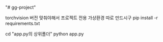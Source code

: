 "# gg-project" 

torchvision 버전 맞춰야해서 프로젝트 전용 가상환경 따로 만드시구
pip install -r requirements.txt

cd "app.py의 상위폴더"
python app.py